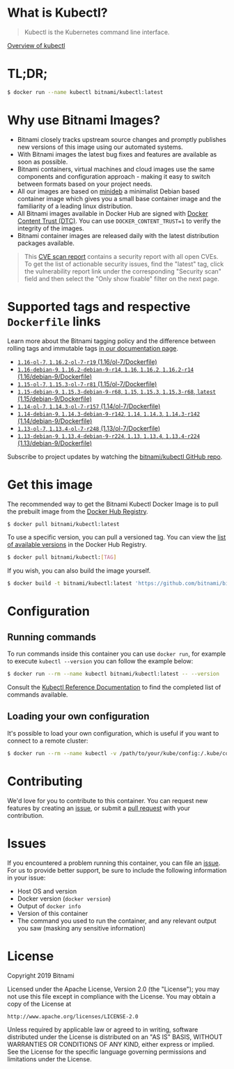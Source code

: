 
# What is Kubectl?

> Kubectl is the Kubernetes command line interface.

[Overview of kubectl](https://kubernetes.io/docs/reference/kubectl/overview/)

# TL;DR;

```bash
$ docker run --name kubectl bitnami/kubectl:latest
```

# Why use Bitnami Images?

* Bitnami closely tracks upstream source changes and promptly publishes new versions of this image using our automated systems.
* With Bitnami images the latest bug fixes and features are available as soon as possible.
* Bitnami containers, virtual machines and cloud images use the same components and configuration approach - making it easy to switch between formats based on your project needs.
* All our images are based on [minideb](https://github.com/bitnami/minideb) a minimalist Debian based container image which gives you a small base container image and the familiarity of a leading linux distribution.
* All Bitnami images available in Docker Hub are signed with [Docker Content Trust (DTC)](https://docs.docker.com/engine/security/trust/content_trust/). You can use `DOCKER_CONTENT_TRUST=1` to verify the integrity of the images.
* Bitnami container images are released daily with the latest distribution packages available.


> This [CVE scan report](https://quay.io/repository/bitnami/kubectl?tab=tags) contains a security report with all open CVEs. To get the list of actionable security issues, find the "latest" tag, click the vulnerability report link under the corresponding "Security scan" field and then select the "Only show fixable" filter on the next page.

# Supported tags and respective `Dockerfile` links

Learn more about the Bitnami tagging policy and the difference between rolling tags and immutable tags [in our documentation page](https://docs.bitnami.com/containers/how-to/understand-rolling-tags-containers/).


* [`1.16-ol-7`, `1.16.2-ol-7-r19` (1.16/ol-7/Dockerfile)](https://github.com/bitnami/bitnami-docker-kubectl/blob/1.16.2-ol-7-r19/1.16/ol-7/Dockerfile)
* [`1.16-debian-9`, `1.16.2-debian-9-r14`, `1.16`, `1.16.2`, `1.16.2-r14` (1.16/debian-9/Dockerfile)](https://github.com/bitnami/bitnami-docker-kubectl/blob/1.16.2-debian-9-r14/1.16/debian-9/Dockerfile)
* [`1.15-ol-7`, `1.15.3-ol-7-r81` (1.15/ol-7/Dockerfile)](https://github.com/bitnami/bitnami-docker-kubectl/blob/1.15.3-ol-7-r81/1.15/ol-7/Dockerfile)
* [`1.15-debian-9`, `1.15.3-debian-9-r68`, `1.15`, `1.15.3`, `1.15.3-r68`, `latest` (1.15/debian-9/Dockerfile)](https://github.com/bitnami/bitnami-docker-kubectl/blob/1.15.3-debian-9-r68/1.15/debian-9/Dockerfile)
* [`1.14-ol-7`, `1.14.3-ol-7-r157` (1.14/ol-7/Dockerfile)](https://github.com/bitnami/bitnami-docker-kubectl/blob/1.14.3-ol-7-r157/1.14/ol-7/Dockerfile)
* [`1.14-debian-9`, `1.14.3-debian-9-r142`, `1.14`, `1.14.3`, `1.14.3-r142` (1.14/debian-9/Dockerfile)](https://github.com/bitnami/bitnami-docker-kubectl/blob/1.14.3-debian-9-r142/1.14/debian-9/Dockerfile)
* [`1.13-ol-7`, `1.13.4-ol-7-r248` (1.13/ol-7/Dockerfile)](https://github.com/bitnami/bitnami-docker-kubectl/blob/1.13.4-ol-7-r248/1.13/ol-7/Dockerfile)
* [`1.13-debian-9`, `1.13.4-debian-9-r224`, `1.13`, `1.13.4`, `1.13.4-r224` (1.13/debian-9/Dockerfile)](https://github.com/bitnami/bitnami-docker-kubectl/blob/1.13.4-debian-9-r224/1.13/debian-9/Dockerfile)

Subscribe to project updates by watching the [bitnami/kubectl GitHub repo](https://github.com/bitnami/bitnami-docker-kubectl).

# Get this image

The recommended way to get the Bitnami Kubectl Docker Image is to pull the prebuilt image from the [Docker Hub Registry](https://hub.docker.com/r/bitnami/kubectl).

```bash
$ docker pull bitnami/kubectl:latest
```

To use a specific version, you can pull a versioned tag. You can view the [list of available versions](https://hub.docker.com/r/bitnami/kubectl/tags/) in the Docker Hub Registry.

```bash
$ docker pull bitnami/kubectl:[TAG]
```

If you wish, you can also build the image yourself.

```bash
$ docker build -t bitnami/kubectl:latest 'https://github.com/bitnami/bitnami-docker-kubectl.git#master:1.15/debian-9'
```

# Configuration

## Running commands

To run commands inside this container you can use `docker run`, for example to execute `kubectl --version` you can follow the example below:

```bash
$ docker run --rm --name kubectl bitnami/kubectl:latest -- --version
```

Consult the [Kubectl Reference Documentation](https://kubernetes.io/docs/reference/generated/kubectl/kubectl-commands) to find the completed list of commands available.

## Loading your own configuration

It's possible to load your own configuration, which is useful if you want to connect to a remote cluster:

```bash
$ docker run --rm --name kubectl -v /path/to/your/kube/config:/.kube/config bitnami/kubectl:latest
```

# Contributing

We'd love for you to contribute to this container. You can request new features by creating an [issue](https://github.com/bitnami/bitnami-docker-kubectl/issues), or submit a [pull request](https://github.com/bitnami/bitnami-docker-kubectl/pulls) with your contribution.

# Issues

If you encountered a problem running this container, you can file an [issue](https://github.com/bitnami/bitnami-docker-kubectl/issues). For us to provide better support, be sure to include the following information in your issue:

- Host OS and version
- Docker version (`docker version`)
- Output of `docker info`
- Version of this container
- The command you used to run the container, and any relevant output you saw (masking any sensitive information)

# License

Copyright 2019 Bitnami

Licensed under the Apache License, Version 2.0 (the "License");
you may not use this file except in compliance with the License.
You may obtain a copy of the License at

    http://www.apache.org/licenses/LICENSE-2.0

Unless required by applicable law or agreed to in writing, software
distributed under the License is distributed on an "AS IS" BASIS,
WITHOUT WARRANTIES OR CONDITIONS OF ANY KIND, either express or implied.
See the License for the specific language governing permissions and
limitations under the License.
